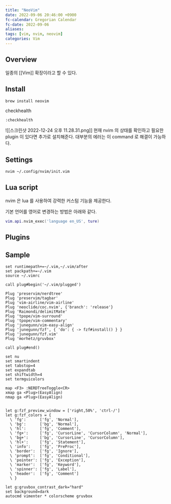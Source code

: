 ```yaml
---
title: "NeoVim"
date: 2022-09-06 20:46:00 +0900
fc-calendar: Gregorian Calendar
fc-date: 2022-09-06
aliases: 
tags: [vim, nvim, neovim]
categories: Vim
---
```


## Overview

일종의 [[Vim]] 확장이라고 할 수 있다.

## Install

```bash
brew install neovim
```

checkhealth
```
:checkhealth
```

![[스크린샷 2022-12-24 오후 11.28.31.png]]
현재 nvim 의 상태를 확인하고 필요한 plugin 이 있다면 추가로 설치해준다. 대부분의 에러는 이 command 로 해결이 가능하다.

## Settings

```bash
nvim ~/.config/nvim/init.vim
```

## Lua script

nvim 은 lua 를 사용하여 강력한 커스텀 기능을 제공한다.

기본 언어를 영어로 변경하는 방법은 아래와 같다.

```lua
vim.api.nvim_exec('language en_US', ture)
```

## Plugins

## Sample

```
set runtimepath+=~/.vim,~/.vim/after
set packpath+=~/.vim
source ~/.vimrc

call plug#begin('~/.vim/plugged')

Plug 'preservim/nerdtree'
Plug 'preservim/tagbar'
Plug 'vim-airline/vim-airline'
Plug 'neoclide/coc.nvim', {'branch': 'release'}
Plug 'Raimondi/delimitMate'
Plug 'tpope/vim-surround'
Plug 'tpope/vim-commentary'
Plug 'junegunn/vim-easy-align'
Plug 'junegunn/fzf', { 'do': { -> fzf#install() } }
Plug 'junegunn/fzf.vim'
Plug 'morhetz/gruvbox'

call plug#end()

set nu
set smartindent
set tabstop=4
set expandtab
set shiftwidth=4
set termguicolors

map <F3> :NERDTreeToggle<CR>
xmap ga <Plug>(EasyAlign)
nmap ga <Plug>(EasyAlign)


let g:fzf_preview_window = ['right,50%', 'ctrl-/']
let g:fzf_colors = {
  \ 'fg':      ['fg', 'Normal'],
  \ 'bg':      ['bg', 'Normal'],
  \ 'hl':      ['fg', 'Comment'],
  \ 'fg+':     ['fg', 'CursorLine', 'CursorColumn', 'Normal'],
  \ 'bg+':     ['bg', 'CursorLine', 'CursorColumn'],
  \ 'hl+':     ['fg', 'Statement'],
  \ 'info':    ['fg', 'PreProc'],
  \ 'border':  ['fg', 'Ignore'],
  \ 'prompt':  ['fg', 'Conditional'],
  \ 'pointer': ['fg', 'Exception'],
  \ 'marker':  ['fg', 'Keyword'],
  \ 'spinner': ['fg', 'Label'],
  \ 'header':  ['fg', 'Comment']
  \ }

let g:gruvbox_contrast_dark="hard"
set background=dark
autocmd vimenter * colorscheme gruvbox 
```
